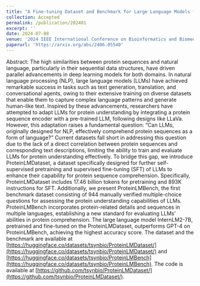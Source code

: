 ```yaml
---
title: "A Fine-tuning Dataset and Benchmark for Large Language Models for Protein Understanding"
collection: Accepted
permalink: /publication/202401
excerpt: ''
date: 2024-07-08
venue: '2024 IEEE International Conference on Bioinformatics and Biomedicine (BIBM 2024)'
paperurl: 'https://arxiv.org/abs/2406.05540'
---
```


Abstract: The high similarities between protein sequences and natural language, particularly in their sequential data structures, have driven parallel advancements in deep learning models for both domains. In natural language processing (NLP), large language models (LLMs) have achieved remarkable success in tasks such as text generation, translation, and conversational agents, owing to their extensive training on diverse datasets that enable them to capture complex language patterns and generate human-like text. Inspired by these advancements, researchers have attempted to adapt LLMs for protein understanding by integrating a protein sequence encoder with a pre-trained LLM, following designs like LLaVa. However, this adaptation raises a fundamental question: “Can LLMs, originally designed for NLP, effectively comprehend protein sequences as a form of language?” Current datasets fall short in addressing this question due to the lack of a direct correlation between protein sequences and corresponding text descriptions, limiting the ability to train and evaluate LLMs for protein understanding effectively. To bridge this gap, we introduce ProteinLMDataset, a dataset specifically designed for further self-supervised pretraining and supervised fine-tuning (SFT) of LLMs to enhance their capability for protein sequence comprehension. Specifically, ProteinLMDataset includes 17.46 billion tokens for pretraining and 893K instructions for SFT. Additionally, we present ProteinLMBench, the first benchmark dataset consisting of 944 manually verified multiple-choice questions for assessing the protein understanding capabilities of LLMs. ProteinLMBench incorporates protein-related details and sequences in multiple languages, establishing a new standard for evaluating LLMs’ abilities in protein comprehension. The large language model InternLM2-7B, pretrained and fine-tuned on the ProteinLMDataset, outperforms GPT-4 on ProteinLMBench, achieving the highest accuracy score. The dataset and the benchmark are available at [https://huggingface.co/datasets/tsynbio/ProteinLMDataset/](https://huggingface.co/datasets/tsynbio/ProteinLMDataset/) and [https://huggingface.co/datasets/tsynbio/ProteinLMBench](https://huggingface.co/datasets/tsynbio/ProteinLMBench). The code is available at [https://github.com/tsynbio/ProteinLMDataset/](https://github.com/tsynbio/ProteinLMDataset/).
